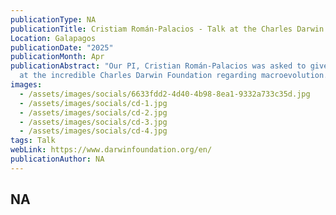 ```yaml
---
publicationType: NA
publicationTitle: Cristiam Román-Palacios - Talk at the Charles Darwin Foundation
Location: Galapagos
publicationDate: "2025"
publicationMonth: Apr
publicationAbstract: "Our PI, Cristian Román-Palacios was asked to give a talk
  at the incredible Charles Darwin Foundation regarding macroevolution. "
images:
  - /assets/images/socials/6633fdd2-4d40-4b98-8ea1-9332a733c35d.jpg
  - /assets/images/socials/cd-1.jpg
  - /assets/images/socials/cd-2.jpg
  - /assets/images/socials/cd-3.jpg
  - /assets/images/socials/cd-4.jpg
tags: Talk
webLink: https://www.darwinfoundation.org/en/
publicationAuthor: NA
---
```


NA
---
